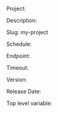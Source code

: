 # 

Project: 

Description: 

Slug: my-project

Schedule: 

Endpoint: 

Timeout: 

Version: 

Release Date: 

Top level variable: 

